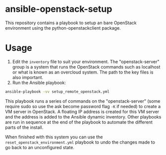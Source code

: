 # ansible-openstack-setup

This repository contains a playbook to setup an bare OpenStack environment
using the python-openstackclient package.

# Usage

1. Edit the `inventory` file to suit your environment. The "openstack-server"
group is a system that runs the OpenStack commands such as localhost or what
is known as an overcloud system. The path to the key files is also important.
2. Run the Ansible playbook:
```sh
ansible-playbook -vv setup_remote_openstack.yml
```

This playbook runs a series of commands on the "openstack-server" (some require
sudo so use the ask become password flag `-K` if needed) to create a VM server
in OpenStack. A floating IP address is created for this VM server and the
address is added to the Ansible dynamic inventory. Other playbooks are run in
sequence at the end of the playbook to automate the different parts of the
install.

When finished with this system you can use the `reset_openstack_environment.yml`
playbook to undo the changes made to go back to an unconfigured state.
